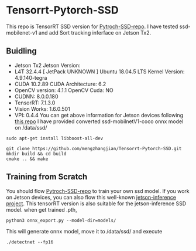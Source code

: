 # Tensorrt-Pytorch-SSD

This repo is TensorRT SSD version for [Pytroch-SSD-repo](https://github.com/qfgaohao/pytorch-ssd). I have tested ssd-mobilenet-v1 and add Sort tracking inferface on Jetson Tx2.

## Buidling
* Jetson Tx2 Jetson Version:
* L4T 32.4.4 [ JetPack UNKNOWN ]
   Ubuntu 18.04.5 LTS
   Kernel Version: 4.9.140-tegra
* CUDA 10.2.89
   CUDA Architecture: 6.2
* OpenCV version: 4.1.1
   OpenCV Cuda: NO
* CUDNN: 8.0.0.180
* TensorRT: 7.1.3.0
* Vision Works: 1.6.0.501
* VPI: 0.4.4
You can get above information for Jetson devices following [this repo](https://github.com/jetsonhacks/jetsonUtilities)
I have provided converted  ssd-mobilnetV1-coco onnx model on /data/ssd/
```
sudo apt-get install libboost-all-dev

git clone https://github.com/mengzhangjian/Tensorrt-Pytorch-SSD.git 
mkdir build && cd build
cmake .. && make
```
## Training from Scratch
You should flow [Pytroch-SSD-repo](https://github.com/qfgaohao/pytorch-ssd) to train your own ssd model. If you work on Jetson devices, you can also flow this well-known [jetson-inference project](https://github.com/dusty-nv/jetson-inference/blob/master/docs/pytorch-ssd.md). This tensorRT version is also suitable for the jetson-inference SSD model. when get trained .pth, 
```
python3 onnx_export.py --model-dir=models/

```
This will generate onnx model, move it to /data/ssd/ and execute
```
./detectnet --fp16
```
